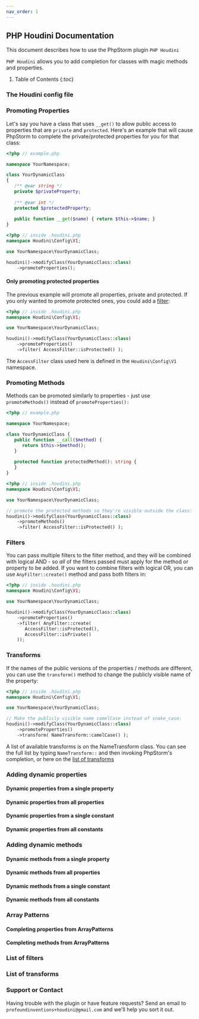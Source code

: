 ```yaml
---
nav_order: 1
---
```

## PHP Houdini Documentation

This document describes how to use the PhpStorm plugin `PHP Houdini`

`PHP Houdini` allows you to add completion for classes with magic methods
and properties.


1. Table of Contents
{:toc}

[comment]: <> (1. [The .houdini.php config file]&#40;#the-houdini-config-file&#41;)

[comment]: <> (1. [Promoting properties]&#40;#promoting-properties&#41;)

[comment]: <> (1. [Promoting methods]&#40;#promoting-methods&#41;)

[comment]: <> (1. [Filters]&#40;#filters&#41;)

[comment]: <> (1. [Transforms]&#40;#transforms&#41;)

[comment]: <> (1. [Adding dynamic properties]&#40;#adding-dynamic-properties&#41;)

[comment]: <> (   1. [from a single property]&#40;#dynamic-properties-from-a-single-property&#41;)

[comment]: <> (   1. [from all properties]&#40;#dynamic-properties-from-all-properties&#41;)

[comment]: <> (   1. [from a single constant]&#40;#dynamic-properties-from-a-single-constant&#41;)

[comment]: <> (   1. [from all constants]&#40;#dynamic-properties-from-all-constants&#41;)

[comment]: <> (1. [Adding dynamic methods]&#40;#adding-dynamic-methods&#41;)

[comment]: <> (   1. [from a single property]&#40;#dynamic-methods-from-a-single-property&#41;)

[comment]: <> (   1. [from all properties]&#40;#dynamic-methods-from-all-properties&#41;)

[comment]: <> (   1. [from a single constant]&#40;#dynamic-methods-from-a-single-constant&#41;)

[comment]: <> (   1. [from all constants]&#40;#dynamic-properties-from-all-constants&#41;)

[comment]: <> (1. [Array Patterns]&#40;#array-patterns&#41;)

[comment]: <> (   1. [Completing properties from ArrayPatterns]&#40;#completing-properties-from-arraypatterns&#41;)

[comment]: <> (   1. [Completing methods from ArrayPatterns]&#40;#completing-methods-from-arraypatterns&#41;)

[comment]: <> (1. [List of filters]&#40;#list-of-filters&#41;)

[comment]: <> (1. [List of transforms]&#40;#list-of-transforms&#41;)

[comment]: <> (1. [Support or contact]&#40;#support-or-contact&#41;)

### The Houdini config file

### Promoting Properties

Let's say you have a class that uses `__get()` to allow public access
to properties that are `private` and `protected`. Here's an example that
will cause PhpStorm to complete the private/protected properties for you
for that class:

```php
<?php // example.php

namespace YourNamespace;

class YourDynamicClass
{
   /** @var string */
   private $privateProperty;
   
   /** @var int */
   protected $protectedProperty;
   
   public function __get($name) { return $this->$name; }
}
```

```php
<?php // inside .houdini.php
namespace Houdini\Config\V1;

use YourNamespace\YourDynamicClass;

houdini()->modifyClass(YourDynamicClass::class)
    ->promoteProperties();
```

#### Only promoting protected properties

The previous example will promote all properties, private and protected.
If you only wanted to promote protected ones, you could add a [filter](#filters):

```php
<?php // inside .houdini.php
namespace Houdini\Config\V1;

use YourNamespace\YourDynamicClass;

houdini()->modifyClass(YourDynamicClass::class)
    ->promoteProperties()
    ->filter( AccessFilter::isProtected() );
```

The `AccessFilter` class used here is defined in the `Houdini\Config\V1`
namespace. 

### Promoting Methods

Methods can be promoted similarly to properties - just use `promoteMethods()` instead
of `promoteProperties():`

```php
<?php // example.php

namespace YourNamespace;

class YourDynamicClass {
   public function __call($method) {
      return $this->$method();
   }
   
   protected function protectedMethod(): string {
   }
}
```

```php
<?php // inside .houdini.php
namespace Houdini\Config\V1;

use YourNamespace\YourDynamicClass;

// promote the protected methods so they're visible outside the class:
houdini()->modifyClass(YourDynamicClass::class)
    ->promoteMethods()
    ->filter( AccessFilter::isProtected() );
```

### Filters

You can pass multiple filters to the filter method, and they will be combined with logical AND - so *all* of the filters
passed must apply for the method or property to be added. If you want to combine filters with logical OR, you can
use `AnyFilter::create()` method and pass both filters in:

```php
<?php // inside .houdini.php
namespace Houdini\Config\V1;

use YourNamespace\YourDynamicClass;

houdini()->modifyClass(YourDynamicClass::class)
    ->promoteProperties()
    ->filter( AnyFilter::create(
       AccessFilter::isProtected(), 
       AccessFilter::isPrivate() 
    ));
```

### Transforms

If the names of the public versions of the properties / methods are 
different, you can use the `transform()` method to change the publicly visible name of the property:

```php
<?php // inside .houdini.php
namespace Houdini\Config\V1;

use YourNamespace\YourDynamicClass;

// Make the publicly visible name camelCase instead of snake_case:
houdini()->modifyClass(YourDynamicClass::class)
    ->promoteProperties()
    ->transform( NameTransform::camelCase() );
```

A list of available transforms is on the NameTransform class. You can see the full list by
typing `NameTransform::` and then invoking PhpStorm's completion, or here on the [list of transforms](#list-of-transforms)

### Adding dynamic properties

#### Dynamic properties from a single property

#### Dynamic properties from all properties

#### Dynamic properties from a single constant

#### Dynamic properties from all constants

### Adding dynamic methods

#### Dynamic methods from a single property

#### Dynamic methods from all properties

#### Dynamic methods from a single constant

#### Dynamic methods from all constants
      
### Array Patterns

#### Completing properties from ArrayPatterns

#### Completing methods from ArrayPatterns
      
### List of filters

### List of transforms

### Support or Contact

Having trouble with the plugin or have feature requests? Send an email to `profoundinventions+houdini@gmail.com`
and we'll help you sort it out.